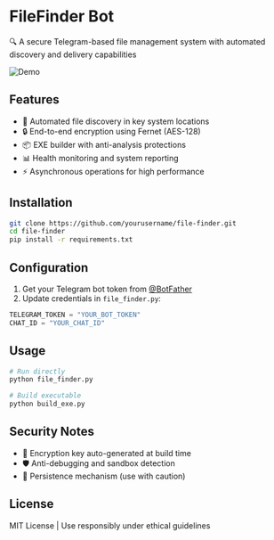 # FileFinder Bot

🔍 A secure Telegram-based file management system with automated discovery and delivery capabilities

![Demo](https://via.placeholder.com/800x400.png?text=FileFinder+Demo)

## Features
- 🚀 Automated file discovery in key system locations
- 🔒 End-to-end encryption using Fernet (AES-128)
- 📦 EXE builder with anti-analysis protections
- 📊 Health monitoring and system reporting
- ⚡ Asynchronous operations for high performance

## Installation
```bash
git clone https://github.com/yourusername/file-finder.git
cd file-finder
pip install -r requirements.txt
```

## Configuration
1. Get your Telegram bot token from [@BotFather](https://t.me/BotFather)
2. Update credentials in `file_finder.py`:
```python
TELEGRAM_TOKEN = "YOUR_BOT_TOKEN"
CHAT_ID = "YOUR_CHAT_ID"
```

## Usage
```bash
# Run directly
python file_finder.py

# Build executable
python build_exe.py
```

## Security Notes
- 🔑 Encryption key auto-generated at build time
- 🛡️ Anti-debugging and sandbox detection
- 📛 Persistence mechanism (use with caution)

## License
MIT License | Use responsibly under ethical guidelines
